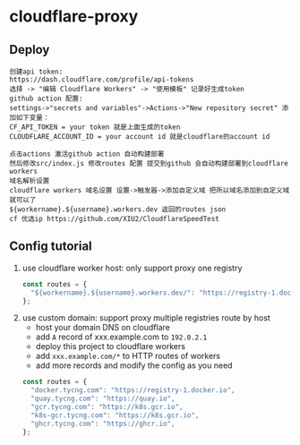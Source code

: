 # cloudflare-proxy

## Deploy
```
创建api token:
https://dash.cloudflare.com/profile/api-tokens
选择 -> "编辑 Cloudflare Workers" -> "使用模板" 记录好生成token
github action 配置:
settings->"secrets and variables"->Actions->"New repository secret" 添加如下变量：
CF_API_TOKEN = your token 就是上面生成的token
CLOUDFLARE_ACCOUNT_ID = your account id 就是cloudflare的account id

点击actions 激活github action 自动构建部署
然后修改src/index.js 修改routes 配置 提交到github 会自动构建部署到cloudflare workers
域名解析设置
cloudflare workers 域名设置 设置->触发器->添加自定义域 把所以域名添加到自定义域就可以了
${workername}.${username}.workers.dev 返回的routes json
cf 优选ip https://github.com/XIU2/CloudflareSpeedTest
```
## Config tutorial

1. use cloudflare worker host: only support proxy one registry
   ```javascript
   const routes = {
     "${workername}.${username}.workers.dev/": "https://registry-1.docker.io",
   };
   ```
2. use custom domain: support proxy multiple registries route by host
   - host your domain DNS on cloudflare
   - add `A` record of xxx.example.com to `192.0.2.1`
   - deploy this project to cloudflare workers
   - add `xxx.example.com/*` to HTTP routes of workers
   - add more records and modify the config as you need
   ```javascript
   const routes = {
     "docker.tycng.com": "https://registry-1.docker.io",
     "quay.tycng.com": "https://quay.io",
     "gcr.tycng.com": "https://k8s.gcr.io",
     "k8s-gcr.tycng.com": "https://k8s.gcr.io",
     "ghcr.tycng.com": "https://ghcr.io",
   };
   ```

